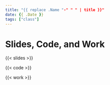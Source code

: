 ```yaml
---
title: "{{ replace .Name "-" " " | title }}"
date: {{ .Date }}
tags: ["class"]
---
```



# Slides, Code, and Work

{{< slides >}}

{{< code >}}

{{< work >}}

